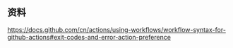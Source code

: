 ## 资料
https://docs.github.com/cn/actions/using-workflows/workflow-syntax-for-github-actions#exit-codes-and-error-action-preference